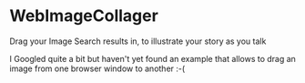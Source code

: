 # WebImageCollager
Drag your Image Search results in, to illustrate your story as you talk

I Googled quite a bit but haven't yet found an example that allows to drag an image from one browser window to another :-(
